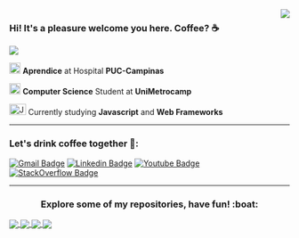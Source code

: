 
<!-- API Github Stats --> 

<img align='right' src="https://github-readme-stats.vercel.app/api?username=brunomarcosluz&show_icons=true&title_color=783c00&text_color=af552e&icon_color=783c00&bg_color=f8efd4&cache_seconds=2300">

### Hi! It's a pleasure welcome you here. Coffee? :coffee:

<!--Badge Overiew-->
<img src="https://img.shields.io/static/v1?label=Overview&message=BrunoLuz&color=f8efd4&style=for-the-badge&logo=GitHub">

<p>

<img src="https://media-exp1.licdn.com/dms/image/C4D0BAQENTdx9pysb1w/company-logo_200_200/0/1575467832626?e=2159024400&v=beta&t=_fvuibtCfg4f8JsL8KW7it0aSStD4jeq2DZbxdCMyzw" alt="PUC logo" width="20" height="20"> **Aprendice** at Hospital **PUC-Campinas** <br />

<img src="https://blog.even3.com.br/wp-content/uploads/2018/05/Como-a-UniMetrocamp-deu-adeus-aos-processos-manuais-na-I-Semana-de-Cursos-de-TI-Devry-Metrocamp.png" alt="Ibmec logo" width="20" height="20"> **Computer Science** Student at **UniMetrocamp**

<img src="https://cdn.worldvectorlogo.com/logos/javascript.svg" alt="JavaScript" width="30" height="20"> Currently studying **Javascript** and **Web Frameworks**

</p>
<hr>

### Let's drink coffee together :speech_balloon::

[![Gmail Badge](https://img.shields.io/badge/-Email-f8efd4?style=flat-square&logo=Gmail&logoColor=783c00&link=mailto:brunoluz01.bl@gmail.com)](mailto:brunoluz01.bl@gmail.com)
[![Linkedin Badge](https://img.shields.io/badge/-LinkedIn-f8efd4?style=flat-square&logo=Linkedin&logoColor=783c00&link=https://www.linkedin.com/in/bruno-luz-089609180/)](https://www.linkedin.com/in/bruno-luz-089609180/)
[![Youtube Badge](https://img.shields.io/badge/-YouTube-f8efd4?style=flat-square&logo=YouTube&logoColor=783c00&link=https://www.youtube.com/channel/UCmQEk_3l4zkL8Lw6a9ivbCA?view_as=subscriber)](https://www.youtube.com/channel/UCmQEk_3l4zkL8Lw6a9ivbCA/)
[![StackOverflow Badge](https://img.shields.io/badge/-StackOverflow-f8efd4?style=flat-square&logo=StackOverflow&logoColor=783c00&link=https://pt.stackoverflow.com/users/163349/bruno-luz?tab=profile)](https://stackexchange.com/users/16735646/bruno-luz)

<hr>

<h3 align="center"> Explore some of my repositories, have fun! :boat: </h3>

<a href="https://github.com/brunomarcosluz/brunoluz-freeCodeCamp">
  <img align="center" src="https://github-readme-stats.vercel.app/api/pin/?username=brunomarcosluz&repo=brunoluz-freeCodeCamp&title_color=783c00&text_color=af552e&icon_color=783c00&bg_color=f8efd4">
</a>

<a href="https://github.com/brunomarcosluz/Learn-Javascript">
  <img align="center" src="https://github-readme-stats.vercel.app/api/pin/?username=brunomarcosluz&repo=Learn-Javascript&title_color=783c00&text_color=af552e&icon_color=783c00&bg_color=f8efd4"/>
</a>

<a href="https://github.com/brunomarcosluz/Black-Horse-Stdio">
  <img align="center" src="https://github-readme-stats.vercel.app/api/pin/?username=brunomarcosluz&repo=Black-Horse-Stdio&title_color=783c00&text_color=af552e&icon_color=783c00&bg_color=f8efd4"/>
</a>

<a href="https://github.com/brunomarcosluz/BAdidasZX-3dEffect">
  <img align="center" src="https://github-readme-stats.vercel.app/api/pin/?username=brunomarcosluz&repo=AdidasZX-3dEffect&title_color=783c00&text_color=af552e&icon_color=783c00&bg_color=f8efd4"/>
</a>
